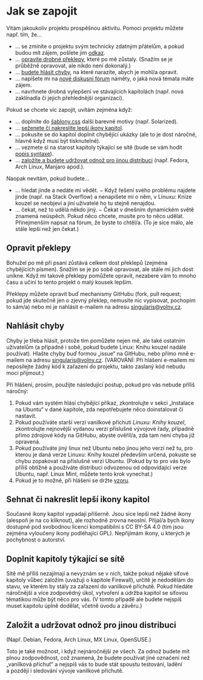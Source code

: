 <!--

Linux Kniha kouzel, Jak se zapojit
Copyright (c) 2019, 2020 Singularis <singularis@volny.cz>

Toto dílo je dílem svobodné kultury; můžete ho šířit a modifikovat pod
podmínkami licence Creative Commons Attribution-ShareAlike 4.0 International
vydané neziskovou organizací Creative Commons. Text licence je přiložený
k tomuto projektu nebo ho můžete najít na webové adrese:

https://creativecommons.org/licenses/by-sa/4.0/

-->
<!--

-->
# Jak se zapojit

Vítám jakoukoliv projektu prospěšnou aktivitu. Pomoci projektu můžete např. tím, že...

* ... se zmíníte o projektu svým technicky zdatným přátelům, a pokud budou mít zájem, pošlete jim [odkaz](https://singularis-mzf.github.io).
* ... [opravíte drobné překlepy](#opravit-překlepy), které po mě zůstaly. (Snažím se je průběžně opravovat, ale nikdo není dokonalý.)
* ... [budete hlásit chyby](#nahlásit-chyby), na které narazíte, abych je mohl/a opravit.
* ... napíšete mi na [nové diskusní fórum](https://github.com/singularis-mzf/linux-spellbook/discussions) náměty, o jaká nová témata máte zájem.
* ... navrhnete drobná vylepšení ve stávajících kapitolách (např. nová zaklínadla či jejich přehlednější organizaci).

Pokud se chcete víc zapojit, uvítám zejména když:

* ... doplníte do [šablony.css](form%C3%A1ty/html/%C5%A1ablona.css) další barevné motivy (např. Solarized).
* ... [seženete či nakreslíte lepší ikony kapitol](#sehnat-či-nakreslit-lepší-ikony-kapitol).
* ... pokusíte se do kapitol doplnit chybějící ukázky (ale to je dost náročné, hlavně když musí být tisknutelné).
* ... vezmete si na starost kapitoly týkající se sítě (bude se vám hodit [popis syntaxe](dokumentace/syntaxe-kapitol.md)\).
* ... [založíte a budete udržovat odnož pro jinou distribuci](#založit-audržovat-odnož-pro-jinou-distribuci) (např. Fedora, Arch Linux, Manjaro apod.).

Naopak nevítám, pokud budete...

* ... hledat jinde a nedáte mi vědět. − Když řešení svého problému najdete jinde (např. na Stack Overflow) a nenapíšete mi o něm, v Linuxu: Knize kouzel se neobjeví a jiní uživatelé ho tu stejně nenajdou.
* ... čekat, než to udělá někdo jiný. − Čekat v dnešním dynamickém světě znamená neúspěch. Pokud něco chcete, musíte pro to něco udělat. Přinejmenším napsat na fórum, že byste to chtěl/a. (To je sice málo, ale stále lepší než jen čekat.)

## Opravit překlepy

Bohužel po mě při psaní zůstává celkem dost překlepů (zejména chybějících písmen).
Snažím se je po sobě opravovat, ale stále mi jich dost unikne.
Když mi takové překlepy pomůžete opravit, nezabere vám to mnoho času
a učiní to tento projekt o malý kousek lepším.

Překlepy můžete opravit buď mechanismy GitHubu (fork, pull request; pokud jde
skutečně jen o zjevný překlep, nemusíte nic vypisovat, pochopím to sám/a)
nebo mi je nahlásit e-mailem na adresu [singularis@volny.cz](mailto:singularis@volny.cz).

## Nahlásit chyby

Chyby je třeba hlásit, protože tím pomůžete nejen mě, ale také ostatním uživatelům
(a případně i sobě, pokud budete Linux: Knihu kouzel nadále používat).
Hlašte chyby buď formou „issue“ na GitHubu, nebo přímo mně e-mailem
na adresu [singularis@volny.cz](mailto:singularis@volny.cz).
(VAROVÁNÍ: Při hlášení e-mailem mi neposílejte žádný kód k zařazení do projektu,
takto zaslaný kód nebudu moci přijmout.)

Při hlášení, prosím, použijte následující postup, pokud pro vás nebude příliš náročný:

1. Pokud vám systém hlásí chybějící příkaz, zkontrolujte v sekci „Instalace na Ubuntu“ v dané kapitole, zda nepotřebujete něco doinstalovat či nastavit.
2. Pokud používáte starší verzi vanilkové příchuti *Linuxu: Knihy kouzel*, zkontrolujte nejnovější vydanou verzi příslušné vývojové řady, případně přímo zdrojové kódy na GitHubu, abyste ověřil/a, zda tam není chyba již opravená.
3. Pokud používáte jiný linux než Ubuntu nebo jinou jeho verzi než tu, pro kterou je daná verze Linuxu: Knihy kouzel především určená, pokuste se chybu zopakovat na příslušné verzi Ubuntu. (Pokud by to pro vás bylo příliš obtížné a používáte distribuci odvozenou od odpovídající verze Ubuntu, např. Linux Mint, můžete tento krok vynechat.)
4. Pokud je to možné, při hlášení se držte [vzoru](https://github.com/singularis-mzf/linux-spellbook/issues/2).

## Sehnat či nakreslit lepší ikony kapitol

Současné ikony kapitol vypadají příšerně. Jsou sice lepší než žádné ikony
(alespoň je na co kliknout), ale rozhodně zrovna neoslní.
Přijal/a bych ikony dostupné pod svobodnou licencí kompatibilní
s CC BY-SA 4.0 (tím jsou zejména vyloučeny ikony podléhající GPL).
Nepřijímám ikony, u kterých je pochybnost o autorství.

## Doplnit kapitoly týkající se sítě

Sítě mě příliš nezajímají a nevyznám se v nich, takže pokud nějaké
síťové kapitoly vůbec založím (uvažuji o kapitole Firewall),
určitě je nedodělám do stavu, ve kterém by stály za zařazení
do vanilkové příchutě. Pokud hledáte náročnější a více zodpovědný úkol,
vytvoření a údržba kapitol se síťovou tématikou může být něco pro vás.
(V tomto případě ale budete nejspíš muset kapitolu úplně dodělat,
včetně úvodu a závěru.)

## Založit a udržovat odnož pro jinou distribuci

(Např. Debian, Fedora, Arch Linux, MX Linux, OpenSUSE.)

Toto je také možnost, i když nejnáročnější ze všech.
Za odnož budete mít plnou zodpovědnost, což znamená,
že budete používat jiné označení než „vanilková příchuť“
a nejspíš vás to bude stát spoustu testování,
ladění a později i sledování vývoje vanilkové příchutě.
